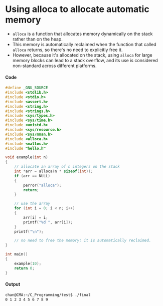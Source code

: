 # Using alloca to allocate automatic memory

- `alloca` is a function that allocates memory dynamically on the stack rather than on the heap. 
- This memory is automatically reclaimed when the function that called `alloca` returns, so there's no need to explicitly free it. 
- However, because it's allocated on the stack, using `alloca` for large memory blocks can lead to a stack overflow, and its use is considered non-standard across different platforms.

#### Code

```c
#define _GNU_SOURCE
#include <stdlib.h>
#include <stdio.h>
#include <assert.h>
#include <string.h>
#include <strings.h>
#include <sys/types.h>
#include <sys/time.h>
#include <unistd.h>
#include <sys/resource.h>
#include <sys/mman.h>
#include <alloca.h>
#include <malloc.h>
#include "hello.h"

void example(int n)
{
    // allocate an array of n integers on the stack
    int *arr = alloca(n * sizeof(int));
    if (arr == NULL)
    {
        perror("alloca");
        return;
    }

    // use the array
    for (int i = 0; i < n; i++)
    {
        arr[i] = i;
        printf("%d ", arr[i]);
    }
    printf("\n");

    // no need to free the memory; it is automatically reclaimed.
}

int main()
{
    example(10);
    return 0;
}
```



#### Output

```sh
chan@CMA:~/C_Programming/test$ ./final
0 1 2 3 4 5 6 7 8 9
```

